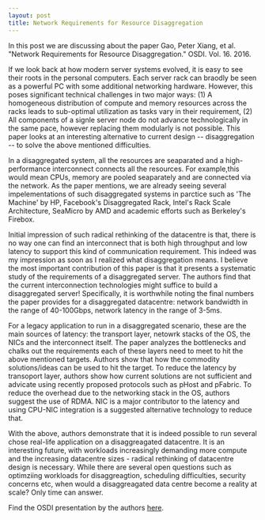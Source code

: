 ```yaml
---
layout: post
title: Network Requirements for Resource Disaggregation
---
```


In this post we are discussing about the paper Gao, Peter Xiang, et al. "Network Requirements for Resource Disaggregation." OSDI. Vol. 16. 2016.

If we look back at how modern server systems evolved, it is easy to see their roots in the personal computers. Each server rack can
braodly be seen as a powerful PC with some additional networking hardware. However, this poses significant technical challenges in two major ways:
(1) A homogeneous distribution of compute and memory resources across the racks leads to sub-optimal utilization as tasks vary in their requirement,
(2) All components of a signle server node do not advance technologically in the same pace, however replacing them modularly is not possible.
This paper looks at an interesting alternative to current design -- disaggregation -- to solve the above mentioned difficulties.

In a disaggregated system, all the resources are seaparated and a high-performance interconnect connects all the resources.
For example,this would mean CPUs, memory are pooled seaparately and are connected via the network. As the paper mentions, we are already seeing
several impelementations of such disaggregated systems in parctice such as 'The Machine' by HP, Facebook's Disaggregated Rack, Intel's Rack Scale Architecture,
SeaMicro by AMD and academic efforts such as Berkeley's Firebox.

Initial impression of such radical rethinking of the datacentre is that, there is no way one can find an interconnect that is both
high throughput and low latency to support this kind of communication requirement. This indeed was my impression as soon as I realized
what disaggregation means. I believe the most important contribution of this paper is that it presents a systematic study of the 
requirements of a disaggregated server. The authors find that the current interconnection technologies might suffice to build a disaggregated
server! Specifically, it is worthwhile noting the final numbers the paper provides for a disaggregated datacentre: network bandwidth in the range of 40-100Gbps, 
network latency in the range of 3-5ms. 

For a legacy application to run in a disaggregated scenario, these are the main sources of latency: the transport layer, netowrk stacks of the OS,
the NICs and the interconnect itself. The paper analyzes the bottlenecks and chalks out the requirements each of these layers need to meet to
hit the above mentioned targets. Authors show that how the commodity solutions/ideas can be used to hit the target. To reduce the latency by
transoport layer, authors show how current solutions are not sufficient and advicate using recently proposed protocols such as pHost and pFabric.
To reduce the overhead due to the networking stack in the OS, authors suggest the use of RDMA. NIC is a major contributor to the latency and using 
CPU-NIC integration is a suggested alternative technology to reduce that.

With the above, authors demonstrate that it is indeed possible to run several chose real-life application on a disaggreagated datacentre.
It is an interesting future, with workloads increasingly demanding more compute and the increasing datacentre sizes - radical rethinking of
datacentre design is necessary. While there are several open questions such as optimziing workloads for disaggreagtion, scheduling difficulties,
security concerns etc, when would a disaggreagated data centre become a reality at scale? Only time can answer.

Find the OSDI presentation by the authors [here](/presentations/osdi-talk_disaggr.pptx).
